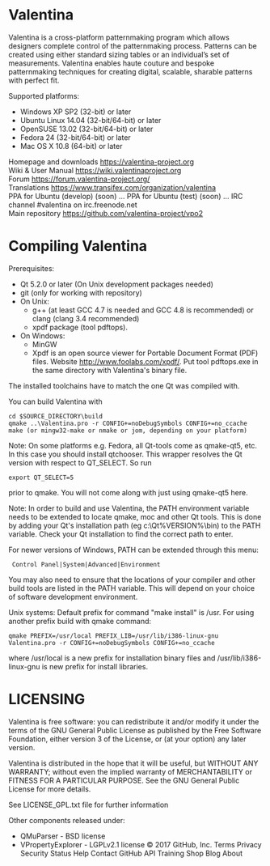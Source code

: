 Valentina
=========
Valentina is a cross-platform patternmaking program which allows designers complete control of the patternmaking process. Patterns can be created using either standard sizing tables or an individual’s set of measurements. Valentina enables haute couture and bespoke patternmaking techniques for creating digital, scalable, sharable patterns with perfect fit. 

Supported platforms:  
   * Windows XP SP2 (32-bit) or later   
   * Ubuntu Linux 14.04 (32-bit/64-bit) or later   
   * OpenSUSE 13.02 (32-bit/64-bit) or later   
   * Fedora 24 (32-bit/64-bit) or later    
   * Mac OS X 10.8 (64-bit) or later  

Homepage and downloads     https://valentina-project.org   
Wiki & User Manual         https://wiki.valentinaproject.org    
Forum                      https://forum.valentina-project.org/       
Translations               https://www.transifex.com/organization/valentina   
PPA for Ubuntu (develop)   (soon) ...
PPA for Ubuntu (test)      (soon) ...
IRC channel                #valentina on irc.freenode.net  
Main repository            https://github.com/valentina-project/vpo2    

Compiling Valentina
====================
Prerequisites:   
   * Qt 5.2.0 or later (On Unix development packages needed)   
   * git (only for working with repository)   
   * On Unix:     
     - g++ (at least GCC 4.7 is needed and GCC 4.8 is recommended) or
       clang (clang 3.4 recommended)
     - xpdf package (tool pdftops).    
   * On Windows:   
     - MinGW  
     - Xpdf is an open source viewer for Portable Document Format (PDF) 
     files. Website http://www.foolabs.com/xpdf/. Put tool pdftops.exe 
     in the same directory with Valentina's binary file.

The installed toolchains have to match the one Qt was compiled with.

You can build Valentina with

    cd $SOURCE_DIRECTORY\build
    qmake ..\Valentina.pro -r CONFIG+=noDebugSymbols CONFIG+=no_ccache
    make (or mingw32-make or nmake or jom, depending on your platform)

Note: On some platforms e.g. Fedora, all Qt-tools come as qmake-qt5, etc. In this case you should install qtchooser. This wrapper resolves the Qt version with respect to QT_SELECT. So run 

    export QT_SELECT=5

prior to qmake. You will not come along with just using qmake-qt5 here.

Note: In order to build and use Valentina, the PATH environment variable needs to be extended to locate qmake, moc and other Qt tools. This is done by adding your Qt's installation path (eg c:\Qt\%VERSION%\bin) to the PATH variable. Check your Qt installation to find the correct path to enter. 

For newer versions of Windows, PATH can be extended through this menu:

     Control Panel|System|Advanced|Environment

You may also need to ensure that the locations of your compiler and other build tools are listed in the PATH variable. This will depend on your choice of software development environment.

Unix systems:
Default prefix for command "make install" is /usr. For using another prefix build with qmake command:

    qmake PREFIX=/usr/local PREFIX_LIB=/usr/lib/i386-linux-gnu Valentina.pro -r CONFIG+=noDebugSymbols CONFIG+=no_ccache

where /usr/local is a new prefix for installation binary files and /usr/lib/i386-linux-gnu is new prefix for install libraries.

LICENSING
==========
Valentina is free software: you can redistribute it and/or modify
it under the terms of the GNU General Public License as published by
the Free Software Foundation, either version 3 of the License, or
(at your option) any later version.

Valentina is distributed in the hope that it will be useful,
but WITHOUT ANY WARRANTY; without even the implied warranty of
MERCHANTABILITY or FITNESS FOR A PARTICULAR PURPOSE.  See the
GNU General Public License for more details.

See LICENSE_GPL.txt file for further information

Other components released under:
* QMuParser - BSD license
* VPropertyExplorer - LGPLv2.1 license
© 2017 GitHub, Inc.
Terms
Privacy
Security
Status
Help
Contact GitHub
API
Training
Shop
Blog
About
